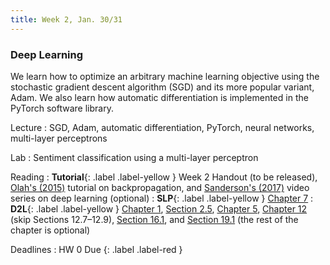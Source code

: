 ```yaml
---
title: Week 2, Jan. 30/31
---
```


### Deep Learning

We learn how to optimize an arbitrary machine learning objective using the stochastic gradient descent algorithm (SGD) and its more popular variant, Adam. We also learn how automatic differentiation is implemented in the PyTorch software library.

Lecture
: SGD, Adam, automatic differentiation, PyTorch, neural networks, multi-layer perceptrons

Lab
: Sentiment classification using a multi-layer perceptron

Reading
: **Tutorial**{: .label .label-yellow } Week 2 Handout (to be released), [Olah's (2015)](https://colah.github.io/posts/2015-08-Backprop/) tutorial on backpropagation, and [Sanderson's (2017)](https://www.3blue1brown.com/topics/neural-networks) video series on deep learning (optional)
: **SLP**{: .label .label-yellow } [Chapter 7](https://web.stanford.edu/~jurafsky/slp3/7.pdf)
: **D2L**{: .label .label-yellow } [Chapter 1](https://d2l.ai/chapter_introduction), [Section 2.5](https://d2l.ai/chapter_preliminaries/autograd.html), [Chapter 5](https://d2l.ai/chapter_multilayer-perceptrons), [Chapter 12](https://d2l.ai/chapter_optimization/) (skip Sections 12.7–12.9), [Section 16.1](https://d2l.ai/chapter_natural-language-processing-applications/index.html), and [Section 19.1](https://d2l.ai/chapter_hyperparameter-optimization) (the rest of the chapter is optional)

Deadlines
: HW 0 Due {: .label .label-red }